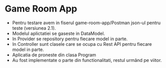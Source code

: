 # Game Room App
- Pentru testare avem in fiserul game-room-app/Postman json-ul pentru teste (versiunea 2.1).
- Modelul aplictatiei se gaseste in DataModel.
- In Provider se repository pentru fiecare model in parte.
- In Controller sunt clasele care se ocupa cu Rest API pentru fiecare model in parte.
- Aplicatia de proneste din clasa Program
- Au fost implementate o parte din functionalitati, restul urmând pe viitor.


